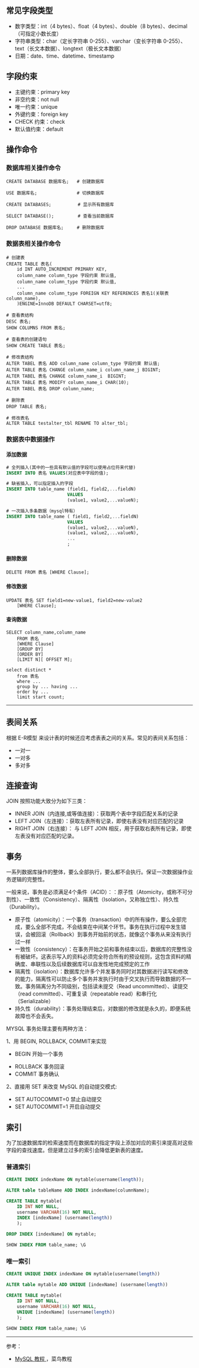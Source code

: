 ## 常见字段类型

* 数字类型：int（4 bytes）、float（4 bytes）、double（8 bytes）、decimal（可指定小数长度）
* 字符串类型：char（定长字符串 0-255）、varchar（变长字符串 0-255）、text（长文本数据）、longtext（极长文本数据）
* 日期：date、time、datetime、timestamp

## 字段约束

* 主键约束：primary key
* 非空约束：not null
* 唯一约束：unique
* 外键约束：foreign key
* CHECK 约束：check
* 默认值约束：default

## 操作命令

### 数据库相关操作命令

``` text
CREATE DATABASE 数据库名;	# 创建数据库

USE 数据库名;				# 切换数据库

CREATE DATABASES;		   # 显示所有数据库

SELECT DATABASE();		   # 查看当前数据库

DROP DATABASE 数据库名;		# 删除数据库
```

### 数据表相关操作命令

```text
# 创建表
CREATE TABLE 表名(
    id INT AUTO_INCREMENT PRIMARY KEY,
    column_name column_type 字段约束 默认值,
    column_name column_type 字段约束 默认值,
    ...
    column_name column_type FOREIGN KEY REFERENCES 表名1(关联表column_name),
	)ENGINE=InnoDB DEFAULT CHARSET=utf8;

# 查看表结构
DESC 表名;
SHOW COLUMNS FROM 表名;

# 查看表的创建语句
SHOW CREATE TABLE 表名;

# 修改表结构
ALTER TABEL 表名 ADD column_name column_type 字段约束 默认值;
ALTER TABLE 表名 CHANGE column_name_i column_name_j BIGINT;
ALTER TABEL 表名 CHANGE column_name_i  BIGINT;
ALTER TABLE 表名 MODIFY column_name_i CHAR(10);
ALTER TABEL 表名 DROP column_name;

# 删除表
DROP TABLE 表名;

# 修改表名
ALTER TABLE testalter_tbl RENAME TO alter_tbl;
```

### 数据表中数据操作

#### 添加数据

```sql
# 全列插入(其中的一些具有默认值的字段可以使用占位符来代替)
INSERT INTO 表名 VALUES(对应表中字段的值);

# 缺省插入，可以指定插入的字段
INSERT INTO table_name (field1, field2,...fieldN)
                       VALUES
                       (value1, value2,...valueN);

# 一次插入多条数据（mysql特有）
INSERT INTO table_name ( field1, field2,...fieldN)
                       VALUES
                       (value1, value2,...valueN),
                       (value1, value2,...valueN),
                       ...
                       ;
```

#### 删除数据

```text
DELETE FROM 表名 [WHERE Clause];
```

#### 修改数据

```text
UPDATE 表名 SET field1=new-value1, field2=new-value2
	[WHERE Clause];
```

#### 查询数据

```text
SELECT column_name,column_name
	FROM 表名
	[WHERE Clause]
	[GROUP BY]
    [ORDER BY]
	[LIMIT N][ OFFSET M];
	
select distinct *
    from 表名
    where ...
    group by ... having ...
    order by ...
    limit start count;
```

***

## 表间关系

根据 E-R模型 来设计表的时候还应考虑表表之间的关系。常见的表间关系包括：

* 一对一
* 一对多
* 多对多

## 连接查询

JOIN 按照功能大致分为如下三类：

* INNER JOIN（内连接,或等值连接）：获取两个表中字段匹配关系的记录
* LEFT JOIN（左连接）：获取左表所有记录，即使右表没有对应匹配的记录
* RIGHT JOIN（右连接）： 与 LEFT JOIN 相反，用于获取右表所有记录，即使左表没有对应匹配的记录。

## 事务

一系列数据库操作的整体，要么全部执行，要么都不会执行。保证一次数据操作业务逻辑的完整性。

 一般来说，事务是必须满足4个条件（ACID）：：原子性（Atomicity，或称不可分割性）、一致性（Consistency）、隔离性（Isolation，又称独立性）、持久性（Durability）。

* 原子性（atomicity）：一个事务（transaction）中的所有操作，要么全部完成，要么全部不完成，不会结束在中间某个环节。事务在执行过程中发生错误，会被回滚（Rollback）到事务开始前的状态，就像这个事务从来没有执行过一样
* 一致性（consistency）：在事务开始之前和事务结束以后，数据库的完整性没有被破坏。这表示写入的资料必须完全符合所有的预设规则，这包含资料的精确度、串联性以及后续数据库可以自发性地完成预定的工作
* 隔离性（isolation）：数据库允许多个并发事务同时对其数据进行读写和修改的能力，隔离性可以防止多个事务并发执行时由于交叉执行而导致数据的不一致。事务隔离分为不同级别，包括读未提交（Read uncommitted）、读提交（read committed）、可重复读（repeatable read）和串行化（Serializable）
* 持久性（durability）：事务处理结束后，对数据的修改就是永久的，即便系统故障也不会丢失。

MYSQL 事务处理主要有两种方法：

1、用 BEGIN, ROLLBACK, COMMIT来实现

* BEGIN 开始一个事务

- ROLLBACK 事务回滚
- COMMIT  事务确认

2、直接用 SET 来改变 MySQL 的自动提交模式: 

- SET AUTOCOMMIT=0   禁止自动提交
- SET AUTOCOMMIT=1 开启自动提交

## 索引

为了加速数据库的检索速度而在数据库的指定字段上添加对应的索引来提高对这些字段的查找速度。但是建立过多的索引会降低更新表的速度。

### 普通索引

```sql
CREATE INDEX indexName ON mytable(username(length)); 

ALTER table tableName ADD INDEX indexName(columnName);

CREATE TABLE mytable(  
	ID INT NOT NULL,   
	username VARCHAR(16) NOT NULL,  
	INDEX [indexName] (username(length))  
	);  
	
DROP INDEX [indexName] ON mytable; 

SHOW INDEX FROM table_name; \G
```

### 唯一索引

```sql
CREATE UNIQUE INDEX indexName ON mytable(username(length)) 

ALTER table mytable ADD UNIQUE [indexName] (username(length))

CREATE TABLE mytable(  
	ID INT NOT NULL,   
	username VARCHAR(16) NOT NULL,  
	UNIQUE [indexName] (username(length))  
	);  
	
SHOW INDEX FROM table_name; \G
```

***

参考：

* [MySQL 教程 ](https://www.runoob.com/mysql/mysql-tutorial.html)，菜鸟教程
